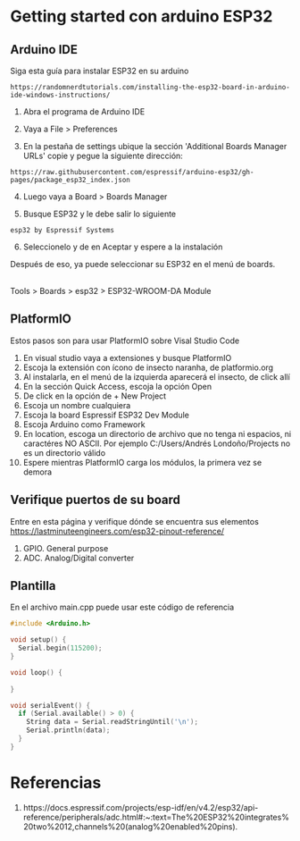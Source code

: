 # Getting started con arduino ESP32

## Arduino IDE
Siga esta guía para instalar ESP32 en su arduino
```
https://randomnerdtutorials.com/installing-the-esp32-board-in-arduino-ide-windows-instructions/
```

1. Abra el programa de Arduino IDE

2. Vaya a File > Preferences

3. En la pestaña de settings ubique la sección 'Additional Boards Manager URLs' copie y pegue la siguiente dirección:

```
https://raw.githubusercontent.com/espressif/arduino-esp32/gh-pages/package_esp32_index.json
```

4. Luego vaya a Board > Boards Manager

5. Busque ESP32 y le debe salir lo siguiente

```
esp32 by Espressif Systems
```

6. Seleccionelo y de en Aceptar y espere a la instalación

Después de eso, ya puede seleccionar su ESP32 en el menú de boards. <br><br>

Tools > Boards > esp32 > ESP32-WROOM-DA Module

## PlatformIO
Estos pasos son para usar PlatformIO sobre Visal Studio Code
<ol>
  <li>En visual studio vaya a extensiones y busque PlatformIO</li>
  <li>Escoja la extensión con ícono de insecto naranha, de platformio.org</li>
  <li>Al instalarla, en el menú de la izquierda aparecerá el insecto, de click allí</li>
  <li>En la sección Quick Access, escoja la opción Open</li>
  <li>De click en la opción de + New Project</li>
  <li>Escoja un nombre cualquiera</li>
  <li>Escoja la board Espressif ESP32 Dev Module</li>
  <li>Escoja Arduino como Framework</li>
  <li>En location, escoga un directorio de archivo que no tenga ni espacios, ni caractéres NO ASCII. Por ejemplo C:/Users/Andrés Londoño/Projects no es un directorio válido</li>
  <li>Espere mientras PlatformIO carga los módulos, la primera vez se demora</li>
</ol>

## Verifique puertos de su board
Entre en esta página y verifique dónde se encuentra sus elementos<br>
https://lastminuteengineers.com/esp32-pinout-reference/
<ol>
  <li>GPIO. General purpose</li>
  <li>ADC. Analog/Digital converter</li>
</ol>

## Plantilla
En el archivo main.cpp puede usar este código de referencia
```c++
#include <Arduino.h>

void setup() {
  Serial.begin(115200);
}

void loop() {
  
}

void serialEvent() {
  if (Serial.available() > 0) {
    String data = Serial.readStringUntil('\n');
    Serial.println(data);
  }
}
```

# Referencias
<ol>
  <li>https://docs.espressif.com/projects/esp-idf/en/v4.2/esp32/api-reference/peripherals/adc.html#:~:text=The%20ESP32%20integrates%20two%2012,channels%20(analog%20enabled%20pins).</li>
</ol>
